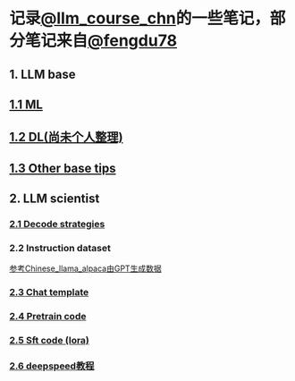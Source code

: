 # 记录[@llm_course_chn](https://github.com/friendmine/llm-course-chn)的一些笔记，部分笔记来自[@fengdu78](https://github.com/fengdu78)
## 1. LLM base
## [1.1 ML](https://github.com/tsw123678/llm_course_cn_note/blob/main/ML.pdf)
## [1.2 DL(尚未个人整理)](http://www.ai-start.com/dl2017/)
## [1.3 Other base tips](https://github.com/tsw123678/llm_course_cn_note/blob/main/LLM-base.md)
## 2. LLM scientist
### [2.1 Decode strategies](https://github.com/tsw123678/llm_course_cn_note/blob/main/LLM%20decode%20strategies.md)
### 2.2 Instruction dataset
[参考Chinese_llama_alpaca由GPT生成数据](https://github.com/ymcui/Chinese-LLaMA-Alpaca/blob/main/scripts/crawl_prompt.py)
### [2.3 Chat template](https://github.com/tsw123678/llm_course_cn_note/blob/main/chat_template.md)
### [2.4 Pretrain code](https://github.com/tsw123678/llm_course_cn_note/tree/main/llm_pretrain)
### [2.5 Sft code (lora)](https://github.com/tsw123678/llm_course_cn_note/tree/main/llm_sft)
### [2.6 deepspeed教程](https://github.com/tsw123678/llm_course_cn_note/blob/main/deepspeed.md)

